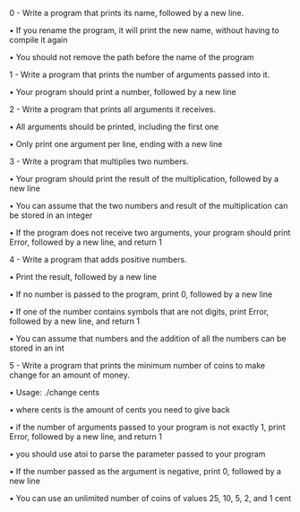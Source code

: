 0 - Write a program that prints its name, followed by a new line.

•	If you rename the program, it will print the new name, without having to compile it again

•	You should not remove the path before the name of the program

1 - Write a program that prints the number of arguments passed into it.

•	Your program should print a number, followed by a new line

2 - Write a program that prints all arguments it receives.

•	All arguments should be printed, including the first one

•	Only print one argument per line, ending with a new line

3 - Write a program that multiplies two numbers.

•	Your program should print the result of the multiplication, followed by a new line

•	You can assume that the two numbers and result of the multiplication can be stored in an integer

•	If the program does not receive two arguments, your program should print Error, followed by a new line, and return 1

4 - Write a program that adds positive numbers.

•	Print the result, followed by a new line

•	If no number is passed to the program, print 0, followed by a new line

•	If one of the number contains symbols that are not digits, print Error, followed by a new line, and return 1

•	You can assume that numbers and the addition of all the numbers can be stored in an int

5 - Write a program that prints the minimum number of coins to make change for an amount of money.

•	Usage: ./change cents

•	where cents is the amount of cents you need to give back

•	if the number of arguments passed to your program is not exactly 1, print Error, followed by a new line, and return 1

•	you should use atoi to parse the parameter passed to your program

•	If the number passed as the argument is negative, print 0, followed by a new line

•	You can use an unlimited number of coins of values 25, 10, 5, 2, and 1 cent



